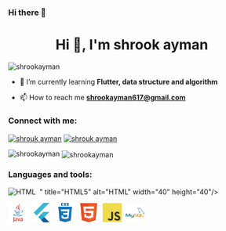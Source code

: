 ### Hi there 👋

<!--
**shrookayman/shrookayman** is a ✨ _special_ ✨ repository because its `README.md` (this file) appears on your GitHub profile.

Here are some ideas to get you started:

- 🔭 I’m currently working on ...
- 🌱 I’m currently learning ...
- 👯 I’m looking to collaborate on ...
- 🤔 I’m looking for help with ...
- 💬 Ask me about ...
- 📫 How to reach me: ...
- 😄 Pronouns: ...
- ⚡ Fun fact: ...
-->
<h1 align="center">Hi 👋, I'm shrook ayman</h1>
<p align="left"> <img src="https://komarev.com/ghpvc/?username=shrookayman&label=Profile%20views&color=0e75b6&style=flat" alt="shrookayman" /> </p>

- 🌱 I’m currently learning **Flutter, data structure and algorithm**

- 📫 How to reach me **shrookayman617@gmail.com**

<h3 align="left">Connect with me:</h3>
<p align="left">
<a href="https://linkedin.com/in/shrouk ayman" target="blank"><img align="center" src="https://raw.githubusercontent.com/rahuldkjain/github-profile-readme-generator/master/src/images/icons/Social/linked-in-alt.svg" alt="shrouk ayman" height="30" width="40" /></a>
<a href="https://fb.com/shrouk ayman" target="blank"><img align="center" src="https://raw.githubusercontent.com/rahuldkjain/github-profile-readme-generator/master/src/images/icons/Social/facebook.svg" alt="shrouk ayman" height="30" width="40" /></a>
</p>

<p><img align="left" src="https://github-readme-stats.vercel.app/api/top-langs?username=shrookayman&show_icons=true&locale=en&layout=compact" alt="shrookayman" /></p>

<p>&nbsp;<img align="center" src="https://github-readme-stats.vercel.app/api?username=shrookayman&show_icons=true&locale=en" alt="shrookayman" /></p>
<h3 align="left">Languages and tools:</h3>
<div>
    <img src="  <img src="https://github.com/devicons/devicon/blob/master/icons/html5/html5-original.svg" title="HTML5" alt="HTML" width="40" height="40"/>&nbsp;
" title="HTML5" alt="HTML" width="40" height="40"/>&nbsp;

  <img src="https://github.com/devicons/devicon/blob/master/icons/java/java-original-wordmark.svg" title="Java" alt="Java" width="40" height="40"/>&nbsp;
  <img src="https://github.com/devicons/devicon/blob/master/icons/flutter/flutter-original.svg" title="Flutter" alt="Flutter" width="40" height="40"/>&nbsp;
  <img src="https://github.com/devicons/devicon/blob/master/icons/css3/css3-plain-wordmark.svg"  title="CSS3" alt="CSS" width="40" height="40"/>&nbsp;
  <img src="https://github.com/devicons/devicon/blob/master/icons/html5/html5-original.svg" title="HTML5" alt="HTML" width="40" height="40"/>&nbsp;
  <img src="https://github.com/devicons/devicon/blob/master/icons/javascript/javascript-original.svg" title="JavaScript" alt="JavaScript" width="40" height="40"/>&nbsp;
  <img src="https://github.com/devicons/devicon/blob/master/icons/mysql/mysql-original-wordmark.svg" title="MySQL"  alt="MySQL" width="40" height="40"/>&nbsp;
</div>
